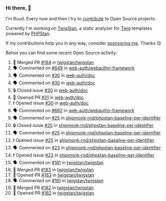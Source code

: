 ### Hi there, 👋

I'm Ruud. Every now and then I try to [contribute](https://github.com/pulls?q=+is%3Apr+author%3Aruudk+archived%3Afalse+is%3Apublic+) to Open Source projects.

Currently I'm working on [TwigStan](https://github.com/twigstan), a static analyzer for [Twig](https://twig.symfony.com/) templates powered by [PHPStan](https://phpstan.org/).

If my contributions help you in any way, consider [sponsoring me](https://github.com/sponsors/ruudk). Thanks 😊

Below you can find some recent Open Source activity:

<!--START_SECTION:activity-->
1. 🎉 Merged PR [#184](https://github.com/twigstan/twigstan/pull/184) in [twigstan/twigstan](https://github.com/twigstan/twigstan)
2. 🗣 Commented on [#649](https://github.com/web-auth/webauthn-framework/issues/649#issuecomment-2544875920) in [web-auth/webauthn-framework](https://github.com/web-auth/webauthn-framework)
3. 🗣 Commented on [#30](https://github.com/web-auth/doc/issues/30#issuecomment-2544874190) in [web-auth/doc](https://github.com/web-auth/doc)
4. 🗣 Commented on [#30](https://github.com/web-auth/doc/issues/30#issuecomment-2541609636) in [web-auth/doc](https://github.com/web-auth/doc)
5. 🔒 Closed issue [#30](https://github.com/web-auth/doc/issues/30) in [web-auth/doc](https://github.com/web-auth/doc)
6. 💪 Opened PR [#31](https://github.com/web-auth/doc/pull/31) in [web-auth/doc](https://github.com/web-auth/doc)
7. ❗ Opened issue [#30](https://github.com/web-auth/doc/issues/30) in [web-auth/doc](https://github.com/web-auth/doc)
8. 🗣 Commented on [#662](https://github.com/web-auth/webauthn-framework/pull/662#issuecomment-2541133880) in [web-auth/webauthn-framework](https://github.com/web-auth/webauthn-framework)
9. 🗣 Commented on [#25](https://github.com/shipmonk-rnd/phpstan-baseline-per-identifier/issues/25#issuecomment-2541025212) in [shipmonk-rnd/phpstan-baseline-per-identifier](https://github.com/shipmonk-rnd/phpstan-baseline-per-identifier)
10. 🔒 Closed issue [#25](https://github.com/shipmonk-rnd/phpstan-baseline-per-identifier/issues/25) in [shipmonk-rnd/phpstan-baseline-per-identifier](https://github.com/shipmonk-rnd/phpstan-baseline-per-identifier)
11. 🗣 Commented on [#25](https://github.com/shipmonk-rnd/phpstan-baseline-per-identifier/issues/25#issuecomment-2541011897) in [shipmonk-rnd/phpstan-baseline-per-identifier](https://github.com/shipmonk-rnd/phpstan-baseline-per-identifier)
12. ❗ Opened issue [#25](https://github.com/shipmonk-rnd/phpstan-baseline-per-identifier/issues/25) in [shipmonk-rnd/phpstan-baseline-per-identifier](https://github.com/shipmonk-rnd/phpstan-baseline-per-identifier)
13. 🗣 Commented on [#23](https://github.com/shipmonk-rnd/phpstan-baseline-per-identifier/issues/23#issuecomment-2540955911) in [shipmonk-rnd/phpstan-baseline-per-identifier](https://github.com/shipmonk-rnd/phpstan-baseline-per-identifier)
14. ❗ Opened issue [#23](https://github.com/shipmonk-rnd/phpstan-baseline-per-identifier/issues/23) in [shipmonk-rnd/phpstan-baseline-per-identifier](https://github.com/shipmonk-rnd/phpstan-baseline-per-identifier)
15. 🗣 Commented on [#181](https://github.com/twigstan/twigstan/pull/181#issuecomment-2540806062) in [twigstan/twigstan](https://github.com/twigstan/twigstan)
16. 🎉 Merged PR [#183](https://github.com/twigstan/twigstan/pull/183) in [twigstan/twigstan](https://github.com/twigstan/twigstan)
17. 💪 Opened PR [#183](https://github.com/twigstan/twigstan/pull/183) in [twigstan/twigstan](https://github.com/twigstan/twigstan)
18. 🗣 Commented on [#181](https://github.com/twigstan/twigstan/pull/181#issuecomment-2540766844) in [twigstan/twigstan](https://github.com/twigstan/twigstan)
19. 🎉 Merged PR [#182](https://github.com/twigstan/twigstan/pull/182) in [twigstan/twigstan](https://github.com/twigstan/twigstan)
20. 💪 Opened PR [#182](https://github.com/twigstan/twigstan/pull/182) in [twigstan/twigstan](https://github.com/twigstan/twigstan)
<!--END_SECTION:activity-->
